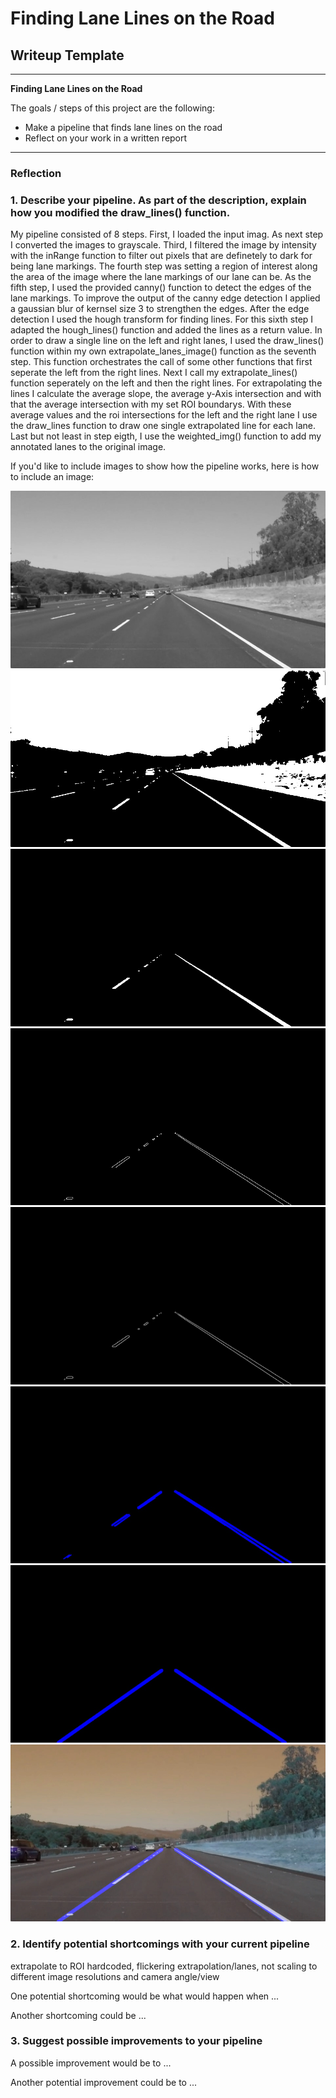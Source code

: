 # **Finding Lane Lines on the Road** 

## Writeup Template

---

**Finding Lane Lines on the Road**

The goals / steps of this project are the following:
* Make a pipeline that finds lane lines on the road
* Reflect on your work in a written report


[//]: # (Image References)

[image2]: ./plot_saves/2_grayscale.jpg "Grayscale image"
[image3]: ./plot_saves/3_gray_select.jpg "Grayscale image filtered by intensity"
[image4]: ./plot_saves/4_gray_select_roi.jpg "Filtered image reduced to the relevant ROI"
[image5]: ./plot_saves/5_img_canny.jpg "Image after canny-edge detection"
[image6]: ./plot_saves/6_canny_blur.jpg "Image after canny-edge detection and blur to strengthen edges"
[image7.0]: ./plot_saves/7.0_hough.jpg "Unused output image of the hough line transform - to show detected line-segments"
[image7.1]: ./plot_saves/7.1_lane_img.jpg "Image of extrapolated lines that represent the detected lanes"
[image8]: ./plot_saves/8_image_annotated.jpg "Original image with annotated lanes"
---

### Reflection

### 1. Describe your pipeline. As part of the description, explain how you modified the draw_lines() function.

My pipeline consisted of 8 steps. First, I loaded the input imag. As next step I converted the images to grayscale. Third, I filtered the image by intensity with the inRange function to filter out pixels that are definetely to dark for being lane markings. The fourth step was setting a region of interest along the area of the image where the lane markings of our lane can be. 
As the fifth step, I used the provided canny() function to detect the edges of the lane markings. 
To improve the output of the canny edge detection I applied a gaussian blur of kernsel size 3 to strengthen the edges.
After the edge detection I used the hough transform for finding lines. For this sixth step I adapted the hough_lines() function and added the lines as a return value. 
In order to draw a single line on the left and right lanes, I used the draw_lines() function within my own extrapolate_lanes_image() function as the seventh step. This function orchestrates the call of some other functions that first seperate the left from the right lines. Next I call my extrapolate_lines() function seperately on the left and then the right lines. For extrapolating the lines I calculate the average slope, the average y-Axis intersection and with that the average intersection with my set ROI boundarys. With these average values and the roi intersections for the left and the right lane I use the draw_lines function to draw one single extrapolated line for each lane.
Last but not least in step eigth, I use the weighted_img() function to add my annotated lanes to the original image.

If you'd like to include images to show how the pipeline works, here is how to include an image: 

![alt text][image2]
![alt text][image3]
![alt text][image4]
![alt text][image5]
![alt text][image6]
![alt text][image7.0]
![alt text][image7.1]
![alt text][image8]



### 2. Identify potential shortcomings with your current pipeline
extrapolate to ROI hardcoded, flickering extrapolation/lanes, not scaling to different image resolutions and camera angle/view

One potential shortcoming would be what would happen when ... 

Another shortcoming could be ...


### 3. Suggest possible improvements to your pipeline

A possible improvement would be to ...

Another potential improvement could be to ...
